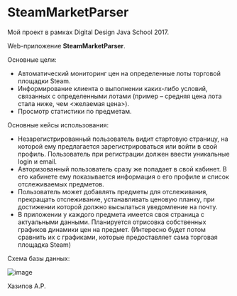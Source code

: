 # SteamMarketParser
Мой проект в рамках Digital Design Java School 2017.

Web-приложение **SteamMarketParser**. 

Основные цели:

* Автоматический мониторинг цен на определенные лоты торговой площадки Steam.
* Информирование клиента о выполнении каких-либо условий, связанных с определенными лотами (пример – средняя цена лота стала ниже, чем <желаемая цена>).
* Просмотр статистики по предметам.

Основные кейсы использования:

* Незарегистрированный пользователь видит стартовую страницу, на которой ему предлагается зарегистрироваться или войти в свой профиль. Пользователь при регистрации должен ввести уникальные login и email.
* Авторизованный пользователь сразу же попадает в свой кабинет. В его кабинете ему показывается информация о его профиле и список отслеживаемых предметов.
* Пользователь может добавлять предметы для отслеживания, прекращать отслеживание, устанавливать ценовую планку, при достижении которой должно высылаться уведомление на почту.
* В приложении у каждого предмета имеется своя страница с актуальными данными. Планируется отрисовка собственных графиков динамики цен на предмет. (Интересно будет потом сравнить их с графиками, которые предоставляет сама торговая площадка Steam)


Схема базы данных:

![image](https://pp.userapi.com/c638426/v638426234/3b1ff/yOO_NdFY8Jw.jpg)

Хазипов А.Р.
